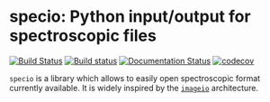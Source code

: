 # specio: Python input/output for spectroscopic files

[![Build Status](https://travis-ci.org/paris-saclay-cds/specio.svg?branch=master)](https://travis-ci.org/paris-saclay-cds/specio)
[![Build status](https://ci.appveyor.com/api/projects/status/pvkh4hic8rpxcoyn?svg=true)](https://ci.appveyor.com/project/glemaitre/specio-crk9i)
[![Documentation Status](https://readthedocs.org/projects/specio/badge/?version=latest)](http://specio.readthedocs.io/en/latest/?badge=latest)
[![codecov](https://codecov.io/gh/paris-saclay-cds/specio/branch/master/graph/badge.svg)](https://codecov.io/gh/paris-saclay-cds/specio)


`specio` is a library which allows to easily open spectroscopic format
currently available. It is widely inspired by
the [`imageio`](https://github.com/imageio/imageio) architecture.
